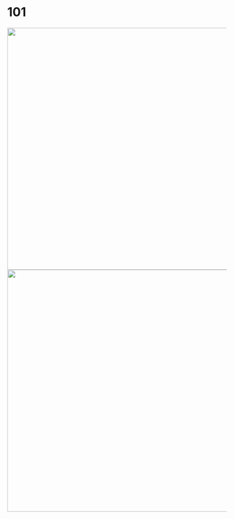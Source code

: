 # 101

<img src="https://github.com/user-attachments/assets/49080b42-e1c7-43c4-904b-f9aab5961834" width=555 />
<img src="https://github.com/user-attachments/assets/7e0b0f78-9356-483e-aa80-7f4885a3aab1" width=555 />
